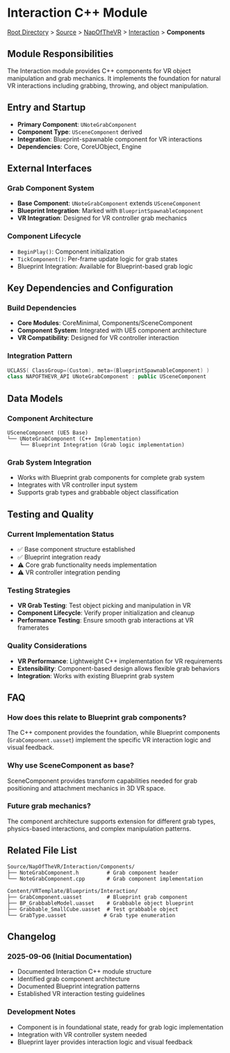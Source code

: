 # Interaction C++ Module

[Root Directory](../../../../CLAUDE.md) > [Source](../../../) > [NapOfTheVR](../../) > [Interaction](../) > **Components**

## Module Responsibilities
The Interaction module provides C++ components for VR object manipulation and grab mechanics. It implements the foundation for natural VR interactions including grabbing, throwing, and object manipulation.

## Entry and Startup
- **Primary Component**: `UNoteGrabComponent`
- **Component Type**: `USceneComponent` derived
- **Integration**: Blueprint-spawnable component for VR interactions
- **Dependencies**: Core, CoreUObject, Engine

## External Interfaces

### Grab Component System
- **Base Component**: `UNoteGrabComponent` extends `USceneComponent`
- **Blueprint Integration**: Marked with `BlueprintSpawnableComponent`
- **VR Integration**: Designed for VR controller grab mechanics

### Component Lifecycle
- `BeginPlay()`: Component initialization
- `TickComponent()`: Per-frame update logic for grab states
- Blueprint Integration: Available for Blueprint-based grab logic

## Key Dependencies and Configuration

### Build Dependencies
- **Core Modules**: CoreMinimal, Components/SceneComponent
- **Component System**: Integrated with UE5 component architecture
- **VR Compatibility**: Designed for VR controller interaction

### Integration Pattern
```cpp
UCLASS( ClassGroup=(Custom), meta=(BlueprintSpawnableComponent) )
class NAPOFTHEVR_API UNoteGrabComponent : public USceneComponent
```

## Data Models

### Component Architecture
```
USceneComponent (UE5 Base)
└── UNoteGrabComponent (C++ Implementation)
    └── Blueprint Integration (Grab logic implementation)
```

### Grab System Integration
- Works with Blueprint grab components for complete grab system
- Integrates with VR controller input system
- Supports grab types and grabbable object classification

## Testing and Quality

### Current Implementation Status
- ✅ Base component structure established
- ✅ Blueprint integration ready
- ⚠️ Core grab functionality needs implementation
- ⚠️ VR controller integration pending

### Testing Strategies
- **VR Grab Testing**: Test object picking and manipulation in VR
- **Component Lifecycle**: Verify proper initialization and cleanup
- **Performance Testing**: Ensure smooth grab interactions at VR framerates

### Quality Considerations
- **VR Performance**: Lightweight C++ implementation for VR requirements
- **Extensibility**: Component-based design allows flexible grab behaviors
- **Integration**: Works with existing Blueprint grab system

## FAQ

### How does this relate to Blueprint grab components?
The C++ component provides the foundation, while Blueprint components (`GrabComponent.uasset`) implement the specific VR interaction logic and visual feedback.

### Why use SceneComponent as base?
SceneComponent provides transform capabilities needed for grab positioning and attachment mechanics in 3D VR space.

### Future grab mechanics?
The component architecture supports extension for different grab types, physics-based interactions, and complex manipulation patterns.

## Related File List
```
Source/NapOfTheVR/Interaction/Components/
├── NoteGrabComponent.h         # Grab component header
└── NoteGrabComponent.cpp       # Grab component implementation

Content/VRTemplate/Blueprints/Interaction/
├── GrabComponent.uasset        # Blueprint grab component
├── BP_GrabbableModel.uasset    # Grabbable object blueprint
├── Grabbable_SmallCube.uasset  # Test grabbable object
└── GrabType.uasset            # Grab type enumeration
```

## Changelog

### 2025-09-06 (Initial Documentation)
- Documented Interaction C++ module structure
- Identified grab component architecture
- Documented Blueprint integration patterns
- Established VR interaction testing guidelines

### Development Notes
- Component is in foundational state, ready for grab logic implementation
- Integration with VR controller system needed
- Blueprint layer provides interaction logic and visual feedback